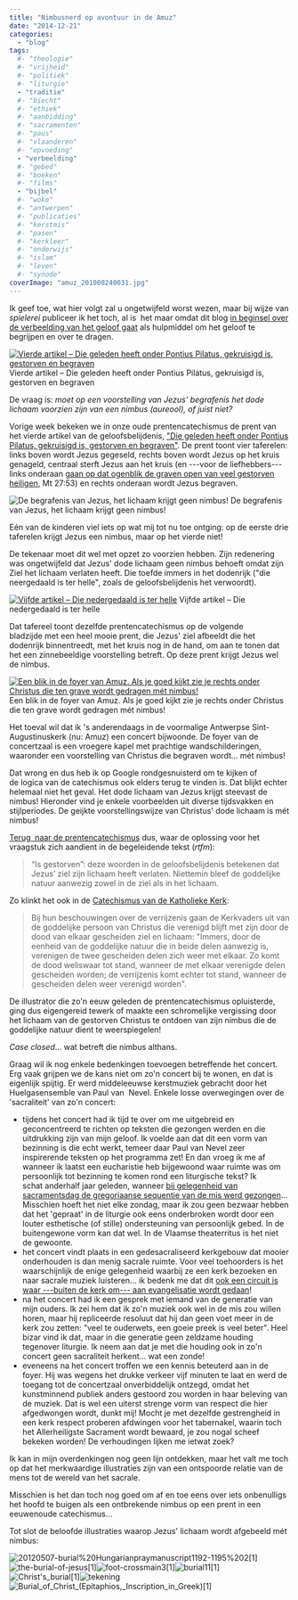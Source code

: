 ```yaml
---
title: "Nimbusnerd op avontuur in de Amuz"
date: "2014-12-21"
categories: 
  - "blog"
tags:
  #- "theologie"
  #- "vrijheid"
  #- "politiek"
  #- "liturgie"
  - "traditie"
  #- "biecht"
  #- "ethiek"
  #- "aanbidding"
  #- "sacramenten"
  #- "paus"
  #- "vlaanderen"
  #- "opvoeding"
  - "verbeelding"
  #- "gebed"
  #- "boeken"
  #- "films"
  - "bijbel"
  #- "woke"
  #- "antwerpen"
  #- "publicaties"
  #- "kerstmis"
  #- "pasen"
  #- "kerkleer"
  #- "onderwijs"
  #- "islam"
  #- "leven"
  #- "synode"
coverImage: "amuz_201008240031.jpg"
---
```


Ik geef toe, wat hier volgt zal u ongetwijfeld worst wezen, maar bij wijze van _spielerei_ publiceer ik het toch, al is  het maar omdat dit blog [in beginsel over de verbeelding van het geloof gaat](/?s=verbeelding) als hulpmiddel om het geloof te begrijpen en over te dragen.

[![Vierde artikel – Die geleden heeft onder Pontius Pilatus, gekruisigd is, gestorven en begraven](images/05bpng500x667.jpg?w=225)](http://prentencatechismus.org/uncategorized/vierde-artikel-die-geleden-heeft-onder-pontius-pilatus-gekruisigd-is-gestorven-en-begraven/) Vierde artikel – Die geleden heeft onder Pontius Pilatus, gekruisigd is, gestorven en begraven

De vraag is: _moet op een voorstelling van Jezus' begrafenis het dode lichaam voorzien zijn van een nimbus (aureool), of juist niet?_

Vorige week bekeken we in onze oude prentencatechismus de prent van het vierde artikel van de geloofsbelijdenis, ["Die geleden heeft onder Pontius Pilatus, gekruisigd is, gestorven en begraven"](http://prentencatechismus.org/uncategorized/vierde-artikel-die-geleden-heeft-onder-pontius-pilatus-gekruisigd-is-gestorven-en-begraven/). De prent toont vier taferelen: links boven wordt Jezus gegeseld, rechts boven wordt Jezus op het kruis genageld, centraal sterft Jezus aan het kruis (en ---voor de liefhebbers--- links onderaan [gaan op dat ogenblik de graven open van veel gestorven heiligen](http://www.verhoevenmarc.be/PDF/graven-geopend.pdf), Mt 27:53) en rechts onderaan wordt Jezus begraven.

![De begrafenis van Jezus, het lichaam krijgt geen nimbus!](images/05bpng.jpg?w=150) De begrafenis van Jezus, het lichaam krijgt geen nimbus!

Eén van de kinderen viel iets op wat mij tot nu toe ontging: op de eerste drie taferelen krijgt Jezus een nimbus, maar op het vierde niet!

De tekenaar moet dit wel met opzet zo voorzien hebben. Zijn redenering was ongetwijfeld dat Jezus' dode lichaam geen nimbus behoeft omdat zijn Ziel het lichaam verlaten heeft. Die toefde immers in het dodenrijk ("die neergedaald is ter helle", zoals de geloofsbelijdenis het verwoordt).

[![Vijfde artikel – Die nedergedaald is ter helle](images/06bpng500x6671.jpg?w=225)](http://prentencatechismus.org/uncategorized/vijfde-artikel-die-nedergedaald-is-ter-helle/) Vijfde artikel – Die nedergedaald is ter helle

Dat tafereel toont dezelfde prentencatechismus op de volgende bladzijde met een heel mooie prent, die Jezus' ziel afbeeldt die het dodenrijk binnentreedt, met het kruis nog in de hand, om aan te tonen dat het een zinnebeeldige voorstelling betreft. Op deze prent krijgt Jezus wel de nimbus.

[![Een blik in de foyer van Amuz. Als je goed kijkt zie je rechts onder Christus die ten grave wordt gedragen mét nimbus!](images/amuz_201008240031.jpg?w=200)](images/amuz_201008240031.jpg) Een blik in de foyer van Amuz. Als je goed kijkt zie je rechts onder Christus die ten grave wordt gedragen mét nimbus!

Het toeval wil dat ik 's anderendaags in de voormalige Antwerpse Sint-Augustinuskerk (nu: Amuz) een concert bijwoonde. De foyer van de concertzaal is een vroegere kapel met prachtige wandschilderingen, waaronder een voorstelling van Christus die begraven wordt... mét nimbus!

Dat wrong en dus heb ik op Google rondgesnuisterd om te kijken of de logica van de catechismus ook elders terug te vinden is. Dat blijkt echter helemaal niet het geval. Het dode lichaam van Jezus krijgt steevast de nimbus! Hieronder vind je enkele voorbeelden uit diverse tijdsvakken en stijlperiodes. De geijkte voorstellingswijze van Christus' dode lichaam is mét nimbus!

[Terug  naar de prentencatechismus](http://prentencatechismus.org/uncategorized/vierde-artikel-die-geleden-heeft-onder-pontius-pilatus-gekruisigd-is-gestorven-en-begraven/) dus, waar de oplossing voor het vraagstuk zich aandient in de begeleidende tekst (_rtfm_):

> “Is gestorven”: deze woorden in de geloofsbelijdenis betekenen dat Jezus’ ziel zijn lichaam heeft verlaten. Niettemin bleef de goddelijke natuur aanwezig zowel in de ziel als in het lichaam.

Zo klinkt het ook in de [Catechismus van de Katholieke Kerk](http://rkdocumenten.nl/rkdocs/index.php?mi=600&doc=1&id=1096):

> Bij hun beschouwingen over de verrijzenis gaan de Kerkvaders uit van de goddelijke persoon van Christus die verenigd blijft met zijn door de dood van elkaar gescheiden ziel en lichaam: "Immers, door de eenheid van de goddelijke natuur die in beide delen aanwezig is, verenigen de twee gescheiden delen zich weer met elkaar. Zo komt de dood weliswaar tot stand, wanneer de met elkaar verenigde delen gescheiden worden; de verrijzenis komt echter tot stand, wanneer de gescheiden delen weer verenigd worden".

De illustrator die zo'n eeuw geleden de prentencatechismus opluisterde, ging dus eigengereid tewerk of maakte een schromelijke vergissing door het lichaam van de gestorven Christus te ontdoen van zijn nimbus die de goddelijke natuur dient te weerspiegelen!

_Case closed_... wat betreft die nimbus althans.

Graag wil ik nog enkele bedenkingen toevoegen betreffende het concert. Erg vaak grijpen we de kans niet om zo'n concert bij te wonen, en dat is eigenlijk spijtig. Er werd middeleeuwse kerstmuziek gebracht door het Huelgasensemble van Paul van  Nevel. Enkele losse overwegingen over de 'sacraliteit' van zo'n concert:

- tijdens het concert had ik tijd te over om me uitgebreid en geconcentreerd te richten op teksten die gezongen werden en die uitdrukking zijn van mijn geloof. Ik voelde aan dat dit een vorm van bezinning is die echt werkt, temeer daar Paul van Nevel zeer inspirerende teksten op het programma zet! En dan vroeg ik me af wanneer ik laatst een eucharistie heb bijgewoond waar ruimte was om persoonlijk tot bezinning te komen rond een liturgische tekst? Ik schat anderhalf jaar geleden, wanneer [bij gelegenheid van sacramentsdag de gregoriaanse sequentie van de mis werd gezongen](/2013/06/02/catechese-met-een-liedje/)... Misschien hoeft het niet elke zondag, maar ik zou geen bezwaar hebben dat het 'gepraat' in de liturgie ook eens onderbroken wordt door een louter esthetische (of stille) ondersteuning van persoonlijk gebed. In de buitengewone vorm kan dat wel. In de Vlaamse theaterritus is het niet de gewoonte.
- het concert vindt plaats in een gedesacraliseerd kerkgebouw dat mooier onderhouden is dan menig sacrale ruimte. Voor veel toehoorders is het waarschijnlijk de enige gelegenheid waarbij ze een kerk bezoeken en naar sacrale muziek luisteren... ik bedenk me dat dit [ook een circuit is waar ---buiten de kerk om--- aan evangelisatie wordt gedaan](/2014/05/28/gewijde-nevenbestemming/)!
- na het concert had ik een gesprek met iemand van de generatie van mijn ouders. Ik zei hem dat ik zo'n muziek ook wel in de mis zou willen horen, maar hij repliceerde resoluut dat hij dan geen voet meer in de kerk zou zetten: "veel te ouderwets, een goeie preek is veel beter". Heel bizar vind ik dat, maar in die generatie geen zeldzame houding tegenover liturgie. Ik neem aan dat je met die houding ook in zo'n concert geen sacraliteit herkent... wat een zonde!
- eveneens na het concert troffen we een kennis beteuterd aan in de foyer. Hij was wegens het drukke verkeer vijf minuten te laat en werd de toegang tot de concertzaal onverbiddelijk ontzegd, omdat het kunstminnend publiek anders gestoord zou worden in haar beleving van de muziek. Dat is wel een uiterst strenge vorm van respect die hier afgedwongen wordt, dunkt mij! Mocht je met dezelfde gestrengheid in een kerk respect proberen afdwingen voor het tabernakel, waarin toch het Allerheiligste Sacrament wordt bewaard, je zou nogal scheef bekeken worden! De verhoudingen lijken me ietwat zoek?

Ik kan in mijn overdenkingen nog geen lijn ontdekken, maar het valt me toch op dat het merkwaardige illustraties zijn van een ontspoorde relatie van de mens tot de wereld van het sacrale.

Misschien is het dan toch nog goed om af en toe eens over iets onbenulligs het hoofd te buigen als een ontbrekende nimbus op een prent in een eeuwenoude catechismus...

Tot slot de beloofde illustraties waarop Jezus' lichaam wordt afgebeeld mét nimbus:

![20120507-burial%20Hungarianpraymanuscript1192-1195%202[1]](images/20120507burial20hungarianpraymanuscript119211952021.jpg?w=150)![the-burial-of-jesus[1]](images/theburialofjesus11.jpg?w=97)![foot-crossmain3[1]](images/footcrossmain31.jpg?w=99)![burial11[1]](images/burial111.jpg?w=150)![Christ's_burial[1]](images/christs_burial1.jpg?w=108)![tekening](images/tekening.png?w=150)![Burial_of_Christ_(Epitaphios,_Inscription_in_Greek)[1]](images/burial_of_christ_epitaphios_inscription_in_greek1.jpg?w=150)
